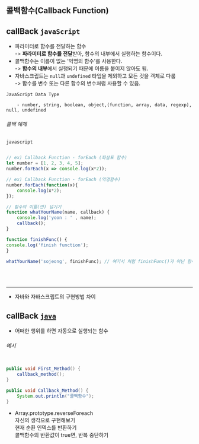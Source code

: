 

## 콜백함수(Callback Function)




## callBack `javaScript`
* 파라미터로 함수를 전달하는 함수 <br>
	-> **파라미터로 함수를 전달**받아, 함수의 내부에서 실행하는 함수이다.
* 콜백함수는 이름이 없는 '익명의 함수'를 사용한다. <br>
	-> **함수의 내부**에서 실행되기 때문에 이름을 붙이지 않아도 됨.
* 자바스크립트는 `null`과 `undefined` 타입을 제외하고 모든 것을 객체로 다룸 <br>
	-> 함수를 변수 또는 다른 함수의 변수처럼 사용할 수 있음.


`JavaScript Data Type`

```textplain
	- number, string, boolean, object,(function, array, data, regexp), null, undefined
```

###### 콜백 예제 
`javascript`

```javascript

// ex) Callback Function - forEach (화살표 함수)
let number = [1, 2, 3, 4, 5];
number.forEach(x => console.log(x*2));

// ex) Callback Function - forEach (익명함수)
number.forEach(function(x){
	console.log(x*2);
});

// 함수의 이름(만) 넘기기
function whatYourName(name, callback) {
	console.log('yoon : ' , name);
	callback();
}

function finishFunc() {
console.log('finish function');
}

whatYourName('sojeong', finishFunc); // 여기서 처럼 finishFunc()가 아닌 함수명만 써도 된다.


```


<br><br>



<hr>

- 자바와 자바스크립트의 구현방법 차이

## callBack [`java`](https://github.com/SojeongYoony/study-1/blob/main/src/study/CallBack.java)
* 어떠한 행위를 하면 자동으로 실행되는 함수

###### 예시
```java

public void First_Method() {
	callback_method();
}

public void Callback_Method() {
	System.out.println("콜백함수");
}
```






- Array.prototype.reverseForeach  
  자신의 생각으로 구현해보기  
  현재 순환 인덱스를 반환하기  
  콜백함수의 반환값이 true면, 반복 중단하기
  